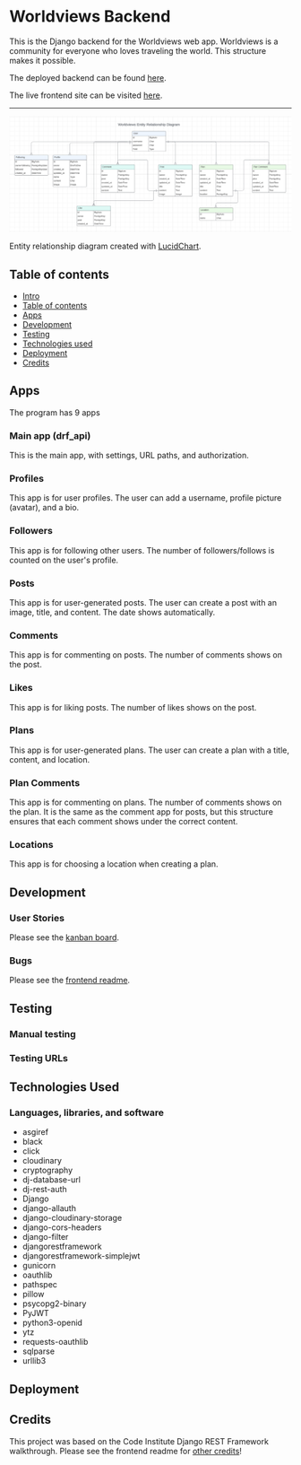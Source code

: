 # Worldviews Backend

This is the Django backend for the Worldviews web app. Worldviews is a community for everyone who loves traveling the world. This structure makes it possible.<br>

The deployed backend can be found [here](https://worldviews-api1-2fa5e8a86642.herokuapp.com/). <br>

The live frontend site can be visited [here](https://worldviews-162453e10c7f.herokuapp.com/).
<hr>

<div align="left">
  <img src="assets/readme_images/entity-relationships.png" alt="Entity relationship diagram" width="">
</div>

Entity relationship diagram created with [LucidChart](https://www.lucidchart.com/pages/).


## Table of contents
- [Intro](#worldviews-backend)
- [Table of contents](#table-of-contents)
- [Apps](#apps)
- [Development](#development)
- [Testing](#testing)
- [Technologies used](#technologies-used)
- [Deployment](#deployment)
- [Credits](#credits)

## Apps
The program has 9 apps
### Main app (drf_api)
This is the main app, with settings, URL paths, and authorization.
### Profiles
This app is for user profiles. The user can add a username, profile picture (avatar), and a bio.
### Followers
This app is for following other users. The number of followers/follows is counted on the user's profile.
### Posts
This app is for user-generated posts. The user can create a post with an image, title, and content. The date shows automatically.
### Comments
This app is for commenting on posts. The number of comments shows on the post.
### Likes
This app is for liking posts. The number of likes shows on the post.
### Plans
This app is for user-generated plans. The user can create a plan with a title, content, and location.
### Plan Comments
This app is for commenting on plans. The number of comments shows on the plan. It is the same as the comment app for posts, but this structure ensures that each comment shows under the correct content.
### Locations
This app is for choosing a location when creating a plan.

## Development
### User Stories
Please see the [kanban board](https://github.com/users/emilyrosenberg/projects/7/views/1). 
### Bugs
Please see the [frontend readme](hhttps://github.com/emilyrosenberg/worldviews/blob/main/README.md#bugs).

## Testing
### Manual testing
### Testing URLs

## Technologies Used
### Languages, libraries, and software
- asgiref
- black
- click
- cloudinary
- cryptography
- dj-database-url
- dj-rest-auth
- Django
- django-allauth
- django-cloudinary-storage
- django-cors-headers
- django-filter
- djangorestframework
- djangorestframework-simplejwt
- gunicorn
- oauthlib
- pathspec
- pillow
- psycopg2-binary
- PyJWT
- python3-openid
- ytz
- requests-oauthlib
- sqlparse
- urllib3

## Deployment

## Credits
This project was based on the Code Institute Django REST Framework walkthrough. Please see the frontend readme for [other credits](https://github.com/emilyrosenberg/worldviews/blob/main/README.md#credits)!
